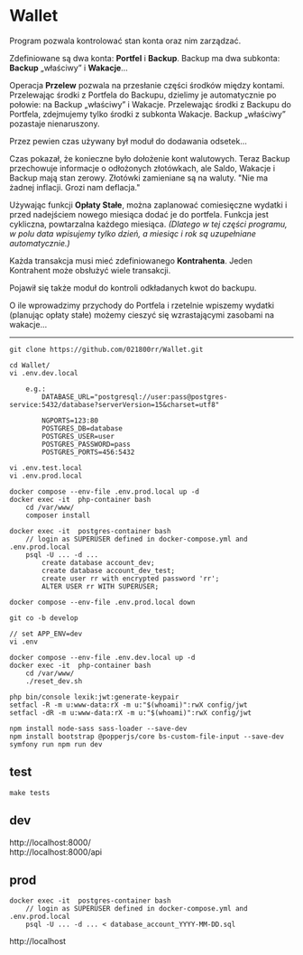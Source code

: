 # Wallet

Program pozwala kontrolować stan konta oraz nim zarządzać.

Zdefiniowane są dwa konta: **Portfel** i **Backup**.
Backup ma dwa subkonta: **Backup** „właściwy” i **Wakacje**…

Operacja **Przelew** pozwala na przesłanie części środków między kontami.
Przelewając środki z Portfela do Backupu, dzielimy je automatycznie po połowie: 
na Backup „właściwy” i Wakacje.
Przelewając środki z Backupu do Portfela, zdejmujemy tylko środki z subkonta 
Wakacje. Backup „właściwy” pozastaje nienaruszony.

Przez pewien czas używany był moduł do dodawania odsetek...

Czas pokazał, że konieczne było dołożenie kont walutowych.
Teraz Backup przechowuje informacje o odłożonych złotówkach, ale Saldo, Wakacje i Backup
mają stan zerowy. Złotówki zamieniane są na waluty.
"Nie ma żadnej inflacji. Grozi nam deflacja."

Używając funkcji **Opłaty Stałe**, można zaplanować comiesięczne wydatki i przed 
nadejściem nowego miesiąca dodać je do portfela. Funkcja jest cykliczna, 
powtarzalna każdego miesiąca. _(Dlatego w tej części programu, w polu data 
wpisujemy tylko dzień, a miesiąc i rok są uzupełniane automatycznie.)_

Każda transakcja musi mieć zdefiniowanego **Kontrahenta**.
Jeden Kontrahent może obsłużyć wiele transakcji.

Pojawił się także moduł do kontroli odkładanych kwot do backupu.

O ile wprowadzimy przychody do Portfela i rzetelnie wpiszemy wydatki (planując 
opłaty stałe) możemy cieszyć się wzrastającymi zasobami na wakacje...

---  
 
```
git clone https://github.com/021800rr/Wallet.git

cd Wallet/
vi .env.dev.local

    e.g.:
        DATABASE_URL="postgresql://user:pass@postgres-service:5432/database?serverVersion=15&charset=utf8"

        NGPORTS=123:80
        POSTGRES_DB=database
        POSTGRES_USER=user
        POSTGRES_PASSWORD=pass
        POSTGRES_PORTS=456:5432
        
vi .env.test.local
vi .env.prod.local

docker compose --env-file .env.prod.local up -d
docker exec -it  php-container bash
    cd /var/www/
    composer install

docker exec -it  postgres-container bash 
    // login as SUPERUSER defined in docker-compose.yml and .env.prod.local
    psql -U ... -d ...
        create database account_dev;
        create database account_dev_test;
        create user rr with encrypted password 'rr';
        ALTER USER rr WITH SUPERUSER;

docker compose --env-file .env.prod.local down

git co -b develop

// set APP_ENV=dev
vi .env

docker compose --env-file .env.dev.local up -d
docker exec -it  php-container bash
    cd /var/www/
    ./reset_dev.sh

php bin/console lexik:jwt:generate-keypair
setfacl -R -m u:www-data:rX -m u:"$(whoami)":rwX config/jwt
setfacl -dR -m u:www-data:rX -m u:"$(whoami)":rwX config/jwt

npm install node-sass sass-loader --save-dev
npm install bootstrap @popperjs/core bs-custom-file-input --save-dev
symfony run npm run dev

```

## test

```
make tests
```

## dev

http://localhost:8000/  
http://localhost:8000/api

## prod

```shell
docker exec -it  postgres-container bash 
    // login as SUPERUSER defined in docker-compose.yml and .env.prod.local
    psql -U ... -d ... < database_account_YYYY-MM-DD.sql
```

http://localhost